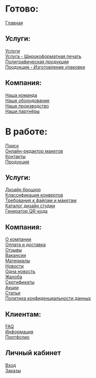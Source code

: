 # Готово:
[Главная](https://rex4r.github.io/pmg/2/index.html) <br>

## Услуги: <br>
[Услуги](https://rex4r.github.io/pmg/2/services.html) <br>
[Услуга - Широкоформатная печать](https://rex4r.github.io/pmg/2/service.html) <br>
[Полиграфическая продукция](https://rex4r.github.io/pmg/2/products.html) <br>
[Продукция - Изготовление упаковки](https://rex4r.github.io/pmg/2/product.html) <br>

## Компания: <br>
[Наша команда](https://rex4r.github.io/pmg/2/team.html) <br>
[Наше оборудование](https://rex4r.github.io/pmg/2/equipment.html) <br>
[Наше производство](https://rex4r.github.io/pmg/2/our-production.html) <br>
[Наши партнёры](https://rex4r.github.io/pmg/2/partners.html) <br>

# В работе: <br>
[Поиск](https://rex4r.github.io/pmg/) <br>
[Онлайн-редактор макетов](https://rex4r.github.io/pmg/) <br>
[Контакты](https://rex4r.github.io/pmg/) <br>
[Продукция](https://rex4r.github.io/pmg/) <br>

## Услуги: <br>
[Дизайн брошюр](https://rex4r.github.io/pmg/) <br>
[Классификация конвертов](https://rex4r.github.io/pmg/) <br>
[Требования к файлам и макетам](https://rex4r.github.io/pmg/) <br>
[Каталог дизайн студии](https://rex4r.github.io/pmg/) <br>
[Генератор QR-кода](https://rex4r.github.io/pmg/) <br>

## Компания: <br>
[О компании](https://rex4r.github.io/pmg/) <br>
[Оплата и доставка](https://rex4r.github.io/pmg/) <br>
[Отзывы](https://rex4r.github.io/pmg/) <br>
[Вакансии](https://rex4r.github.io/pmg/) <br>
[Материалы](https://rex4r.github.io/pmg/) <br>
[Новости](https://rex4r.github.io/pmg/) <br>
[Одна новость](https://rex4r.github.io/pmg/) <br>
[Жалоба](https://rex4r.github.io/pmg/) <br>
[Сертификаты](https://rex4r.github.io/pmg/) <br>
[Акции](https://rex4r.github.io/pmg/) <br>
[Статьи](https://rex4r.github.io/pmg/) <br>
[Политика конфиденциальности данных](https://rex4r.github.io/pmg/) <br>

## Клиентам:
[FAQ](https://rex4r.github.io/pmg/) <br>
[Информация](https://rex4r.github.io/pmg/) <br>
[Портфолио](https://rex4r.github.io/pmg/) <br>

## Личный кабинет
[Вход](https://rex4r.github.io/pmg/) <br>
[Заказы](https://rex4r.github.io/pmg/) <br>

